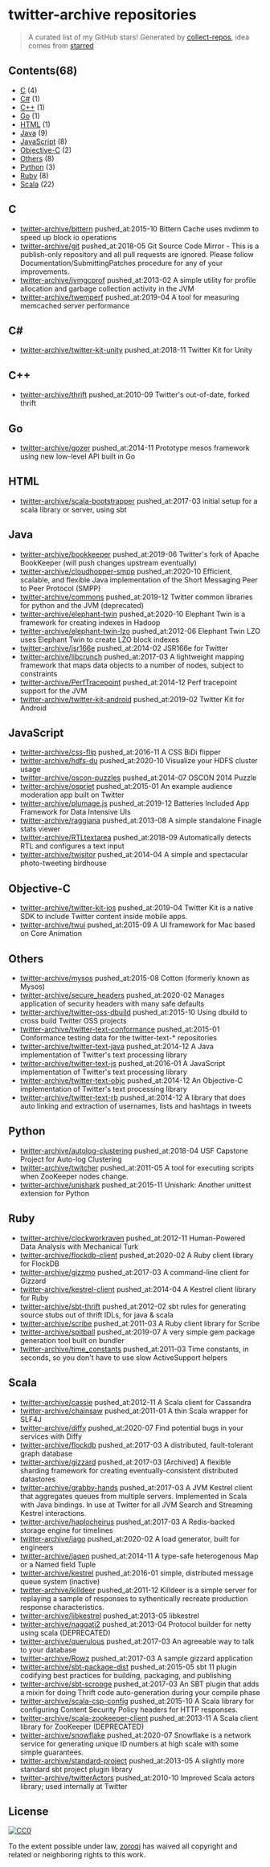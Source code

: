 # twitter-archive repositories


> A curated list of my GitHub stars!  Generated by [collect-repos](https://github.com/zoroqi/collect-repos), idea comes from [starred](https://github.com/maguowei/starred)  


## Contents(68)

- [C](#c) (4)
- [C#](#c#) (1)
- [C++](#c++) (1)
- [Go](#go) (1)
- [HTML](#html) (1)
- [Java](#java) (9)
- [JavaScript](#javascript) (8)
- [Objective-C](#objective-c) (2)
- [Others](#others) (8)
- [Python](#python) (3)
- [Ruby](#ruby) (8)
- [Scala](#scala) (22)

## C

- [twitter-archive/bittern](https://github.com/twitter-archive/bittern) pushed_at:2015-10 Bittern Cache uses nvdimm to speed up block io operations
- [twitter-archive/git](https://github.com/twitter-archive/git) pushed_at:2018-05 Git Source Code Mirror - This is a publish-only repository and all pull requests are ignored. Please follow Documentation/SubmittingPatches procedure for any of your improvements.
- [twitter-archive/jvmgcprof](https://github.com/twitter-archive/jvmgcprof) pushed_at:2013-02 A simple utility for profile allocation and garbage collection activity in the JVM
- [twitter-archive/twemperf](https://github.com/twitter-archive/twemperf) pushed_at:2019-04 A tool for measuring memcached server performance

## C#

- [twitter-archive/twitter-kit-unity](https://github.com/twitter-archive/twitter-kit-unity) pushed_at:2018-11 Twitter Kit for Unity

## C++

- [twitter-archive/thrift](https://github.com/twitter-archive/thrift) pushed_at:2010-09 Twitter's out-of-date, forked thrift

## Go

- [twitter-archive/gozer](https://github.com/twitter-archive/gozer) pushed_at:2014-11 Prototype mesos framework using new low-level API built in Go

## HTML

- [twitter-archive/scala-bootstrapper](https://github.com/twitter-archive/scala-bootstrapper) pushed_at:2017-03 initial setup for a scala library or server, using sbt

## Java

- [twitter-archive/bookkeeper](https://github.com/twitter-archive/bookkeeper) pushed_at:2019-06 Twitter's fork of Apache BookKeeper (will push changes upstream eventually)
- [twitter-archive/cloudhopper-smpp](https://github.com/twitter-archive/cloudhopper-smpp) pushed_at:2020-10 Efficient, scalable, and flexible Java implementation of the Short Messaging Peer to Peer Protocol (SMPP)
- [twitter-archive/commons](https://github.com/twitter-archive/commons) pushed_at:2019-12 Twitter common libraries for python and the JVM (deprecated)
- [twitter-archive/elephant-twin](https://github.com/twitter-archive/elephant-twin) pushed_at:2020-10 Elephant Twin is a framework for creating indexes in Hadoop
- [twitter-archive/elephant-twin-lzo](https://github.com/twitter-archive/elephant-twin-lzo) pushed_at:2012-06 Elephant Twin LZO uses Elephant Twin to create LZO block indexes
- [twitter-archive/jsr166e](https://github.com/twitter-archive/jsr166e) pushed_at:2014-02 JSR166e for Twitter
- [twitter-archive/libcrunch](https://github.com/twitter-archive/libcrunch) pushed_at:2017-03 A lightweight mapping framework that maps data objects to a number of nodes, subject to constraints
- [twitter-archive/PerfTracepoint](https://github.com/twitter-archive/PerfTracepoint) pushed_at:2014-12 Perf tracepoint support for the JVM
- [twitter-archive/twitter-kit-android](https://github.com/twitter-archive/twitter-kit-android) pushed_at:2019-02 Twitter Kit for Android

## JavaScript

- [twitter-archive/css-flip](https://github.com/twitter-archive/css-flip) pushed_at:2016-11 A CSS BiDi flipper
- [twitter-archive/hdfs-du](https://github.com/twitter-archive/hdfs-du) pushed_at:2020-10 Visualize your HDFS cluster usage
- [twitter-archive/oscon-puzzles](https://github.com/twitter-archive/oscon-puzzles) pushed_at:2014-07 OSCON 2014 Puzzle
- [twitter-archive/ospriet](https://github.com/twitter-archive/ospriet) pushed_at:2015-01 An example audience moderation app built on Twitter
- [twitter-archive/plumage.js](https://github.com/twitter-archive/plumage.js) pushed_at:2019-12 Batteries Included App Framework for Data Intensive UIs
- [twitter-archive/raggiana](https://github.com/twitter-archive/raggiana) pushed_at:2013-08 A simple standalone Finagle stats viewer
- [twitter-archive/RTLtextarea](https://github.com/twitter-archive/RTLtextarea) pushed_at:2018-09 Automatically detects RTL and configures a text input
- [twitter-archive/twisitor](https://github.com/twitter-archive/twisitor) pushed_at:2014-04 A simple and spectacular photo-tweeting birdhouse

## Objective-C

- [twitter-archive/twitter-kit-ios](https://github.com/twitter-archive/twitter-kit-ios) pushed_at:2019-04 Twitter Kit is a native SDK to include Twitter content inside mobile apps.
- [twitter-archive/twui](https://github.com/twitter-archive/twui) pushed_at:2015-09 A UI framework for Mac based on Core Animation

## Others

- [twitter-archive/mysos](https://github.com/twitter-archive/mysos) pushed_at:2015-08 Cotton (formerly known as Mysos)
- [twitter-archive/secure_headers](https://github.com/twitter-archive/secure_headers) pushed_at:2020-02 Manages application of security headers with many safe defaults
- [twitter-archive/twitter-oss-dbuild](https://github.com/twitter-archive/twitter-oss-dbuild) pushed_at:2015-10 Using dbuild to cross build Twitter OSS projects
- [twitter-archive/twitter-text-conformance](https://github.com/twitter-archive/twitter-text-conformance) pushed_at:2015-01 Conformance testing data for the twitter-text-* repositories
- [twitter-archive/twitter-text-java](https://github.com/twitter-archive/twitter-text-java) pushed_at:2014-12 A Java implementation of Twitter's text processing library
- [twitter-archive/twitter-text-js](https://github.com/twitter-archive/twitter-text-js) pushed_at:2016-01 A JavaScript implementation of Twitter's text processing library
- [twitter-archive/twitter-text-objc](https://github.com/twitter-archive/twitter-text-objc) pushed_at:2014-12 An Objective-C implementation of Twitter's text processing library
- [twitter-archive/twitter-text-rb](https://github.com/twitter-archive/twitter-text-rb) pushed_at:2014-12 A library that does auto linking and extraction of usernames, lists and hashtags in tweets

## Python

- [twitter-archive/autolog-clustering](https://github.com/twitter-archive/autolog-clustering) pushed_at:2018-04 USF Capstone Project for Auto-log Clustering
- [twitter-archive/twitcher](https://github.com/twitter-archive/twitcher) pushed_at:2011-05 A tool for executing scripts when ZooKeeper nodes change.
- [twitter-archive/unishark](https://github.com/twitter-archive/unishark) pushed_at:2015-11 Unishark: Another unittest extension for Python

## Ruby

- [twitter-archive/clockworkraven](https://github.com/twitter-archive/clockworkraven) pushed_at:2012-11 Human-Powered Data Analysis with Mechanical Turk
- [twitter-archive/flockdb-client](https://github.com/twitter-archive/flockdb-client) pushed_at:2020-02 A Ruby client library for FlockDB
- [twitter-archive/gizzmo](https://github.com/twitter-archive/gizzmo) pushed_at:2017-03 A command-line client for Gizzard
- [twitter-archive/kestrel-client](https://github.com/twitter-archive/kestrel-client) pushed_at:2014-04 A Kestrel client library for Ruby
- [twitter-archive/sbt-thrift](https://github.com/twitter-archive/sbt-thrift) pushed_at:2012-02 sbt rules for generating source stubs out of thrift IDLs, for java & scala
- [twitter-archive/scribe](https://github.com/twitter-archive/scribe) pushed_at:2011-03 A Ruby client library for Scribe
- [twitter-archive/spitball](https://github.com/twitter-archive/spitball) pushed_at:2019-07 A very simple gem package generation tool built on bundler
- [twitter-archive/time_constants](https://github.com/twitter-archive/time_constants) pushed_at:2011-03 Time constants, in seconds, so you don't have to use slow ActiveSupport helpers

## Scala

- [twitter-archive/cassie](https://github.com/twitter-archive/cassie) pushed_at:2012-11 A Scala client for Cassandra
- [twitter-archive/chainsaw](https://github.com/twitter-archive/chainsaw) pushed_at:2011-01 A thin Scala wrapper for SLF4J
- [twitter-archive/diffy](https://github.com/twitter-archive/diffy) pushed_at:2020-07 Find potential bugs in your services with Diffy
- [twitter-archive/flockdb](https://github.com/twitter-archive/flockdb) pushed_at:2017-03 A distributed, fault-tolerant graph database
- [twitter-archive/gizzard](https://github.com/twitter-archive/gizzard) pushed_at:2017-03 [Archived] A flexible sharding framework for creating eventually-consistent distributed datastores
- [twitter-archive/grabby-hands](https://github.com/twitter-archive/grabby-hands) pushed_at:2017-03 A JVM Kestrel client that aggregates queues from multiple servers. Implemented in Scala with Java bindings. In use at Twitter for all JVM Search and Streaming Kestrel interactions.
- [twitter-archive/haplocheirus](https://github.com/twitter-archive/haplocheirus) pushed_at:2017-03 A Redis-backed storage engine for timelines
- [twitter-archive/iago](https://github.com/twitter-archive/iago) pushed_at:2020-02 A load generator, built for engineers
- [twitter-archive/jaqen](https://github.com/twitter-archive/jaqen) pushed_at:2014-11 A type-safe heterogenous Map or a Named field Tuple
- [twitter-archive/kestrel](https://github.com/twitter-archive/kestrel) pushed_at:2016-01 simple, distributed message queue system (inactive)
- [twitter-archive/killdeer](https://github.com/twitter-archive/killdeer) pushed_at:2011-12 Killdeer is a simple server for replaying a sample of responses to sythentically recreate production response characteristics.
- [twitter-archive/libkestrel](https://github.com/twitter-archive/libkestrel) pushed_at:2013-05 libkestrel
- [twitter-archive/naggati2](https://github.com/twitter-archive/naggati2) pushed_at:2013-04 Protocol builder for netty using scala (DEPRECATED)
- [twitter-archive/querulous](https://github.com/twitter-archive/querulous) pushed_at:2017-03 An agreeable way to talk to your database
- [twitter-archive/Rowz](https://github.com/twitter-archive/Rowz) pushed_at:2017-03 A sample gizzard application
- [twitter-archive/sbt-package-dist](https://github.com/twitter-archive/sbt-package-dist) pushed_at:2015-05 sbt 11 plugin codifying best practices for building, packaging, and publishing
- [twitter-archive/sbt-scrooge](https://github.com/twitter-archive/sbt-scrooge) pushed_at:2017-03 An SBT plugin that adds a mixin for doing Thrift code auto-generation during your compile phase
- [twitter-archive/scala-csp-config](https://github.com/twitter-archive/scala-csp-config) pushed_at:2015-10 A Scala library for configuring Content Security Policy headers for HTTP responses.
- [twitter-archive/scala-zookeeper-client](https://github.com/twitter-archive/scala-zookeeper-client) pushed_at:2013-11 A Scala client library for ZooKeeper (DEPRECATED)
- [twitter-archive/snowflake](https://github.com/twitter-archive/snowflake) pushed_at:2020-07 Snowflake is a network service for generating unique ID numbers at high scale with some simple guarantees.
- [twitter-archive/standard-project](https://github.com/twitter-archive/standard-project) pushed_at:2013-05 A slightly more standard sbt project plugin library 
- [twitter-archive/twitterActors](https://github.com/twitter-archive/twitterActors) pushed_at:2010-10 Improved Scala actors library; used internally at Twitter


## License

[![CC0](http://mirrors.creativecommons.org/presskit/buttons/88x31/svg/cc-zero.svg)](https://creativecommons.org/publicdomain/zero/1.0/)

To the extent possible under law, [zoroqi](https://github.com/zoroqi) has waived all copyright and related or neighboring rights to this work.
